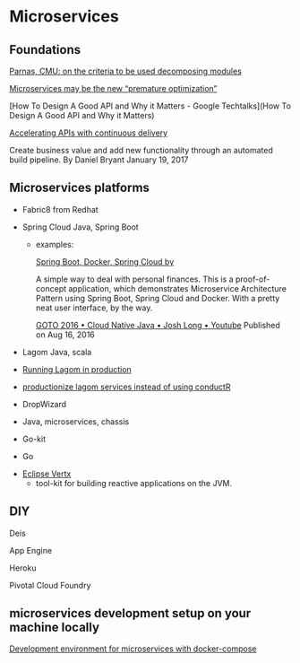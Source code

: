 # Microservices

## Foundations

[Parnas, CMU: on the criteria to be used decomposing modules](https://www.cs.umd.edu/class/spring2003/cmsc838p/Design/criteria.pdf)

[Microservices may be the new “premature optimization”](http://www.ptone.com/dablog/2015/07/microservices-may-be-the-new-premature-optimization/)

[How To Design A Good API and Why it Matters - Google Techtalks](How To Design A Good API and Why it Matters)

[Accelerating APIs with continuous delivery](https://www.oreilly.com/ideas/accelerating-apis-with-continuous-delivery)

Create business value and add new functionality through an automated build pipeline. By Daniel Bryant January 19, 2017

## Microservices platforms

* Fabric8 from Redhat

* Spring Cloud
Java, Spring Boot

  * examples: 

    [Spring Boot, Docker, Spring Cloud by ](https://github.com/sqshq/PiggyMetrics)

      A simple way to deal with personal finances. This is a proof-of-concept application, which demonstrates Microservice Architecture       Pattern using Spring Boot, Spring Cloud and Docker. With a pretty neat user interface, by the way.

    [GOTO 2016 • Cloud Native Java • Josh Long • Youtube](https://www.youtube.com/watch?v=sOP3x6ODQWQ)
      Published on Aug 16, 2016

* Lagom
Java, scala

 - [Running Lagom in production](http://www.lagomframework.com/documentation/1.0.x/java/Overview.html#deploying-to-other-platforms)

 - [productionize lagom services instead of using conductR](https://groups.google.com/forum/#!topic/lagom-framework/xfUjFjCR9ds)

* DropWizard
 - Java, microservices, chassis

* Go-kit
 - Go

* [Eclipse Vertx](http://vertx.io/)
   - tool-kit for building reactive applications on the JVM.

## DIY
Deis

App Engine

Heroku

Pivotal Cloud Foundry

## microservices development setup on your machine locally

[Development environment for microservices with docker-compose](https://www.valentinmihov.com/2015/11/15/microservices-dev-environment-with-docker/)


